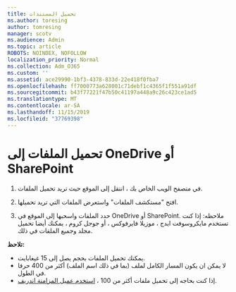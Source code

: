 ```yaml
---
title: تحميل المستندات
ms.author: toresing
author: tomresing
manager: scotv
ms.audience: Admin
ms.topic: article
ROBOTS: NOINDEX, NOFOLLOW
localization_priority: Normal
ms.collection: Adm_O365
ms.custom: ''
ms.assetid: ace29990-1bf3-4378-833d-22e418f0fba7
ms.openlocfilehash: ff7000773a628001c71debf1c4365f1f551a91df
ms.sourcegitcommit: b43f77221f47b50c41197a448a9c26c423ce1ad5
ms.translationtype: MT
ms.contentlocale: ar-SA
ms.lasthandoff: 11/15/2019
ms.locfileid: "37769398"
---
```

# <a name="upload-files-to-onedrive-or-sharepoint"></a>تحميل الملفات إلى OneDrive أو SharePoint

1. في متصفح الويب الخاص بك ، انتقل إلى الموقع حيث تريد تحميل الملفات.
    
2. افتح "مستكشف الملفات" واستعرض الملفات التي تريد تحميلها.
    
3. حدد الملفات واسحبها إلى الموقع في OneDrive أو SharePoint. ملاحظه: إذا كنت تستخدم مايكروسوفت ايدج ، موزيلا فايرفوكس ، أو جوجل كروم ، يمكنك أيضا تحميل مجلد وجميع الملفات في ذلك.
    
**تلاحظ:**

- يمكنك تحميل الملفات بحجم يصل إلى 15 غيغابايت. 
- لا يمكن ان يكون المسار الكامل لملف (بما في ذلك اسم الملف) أكثر من 400 حرفا في الطول. 
- إذا كنت بحاجه إلى تحميل ملفات أكثر من 100 ، [استخدم عميل المزامنة اندريف](https://go.microsoft.com/fwlink/?linkid=866427). 
  

